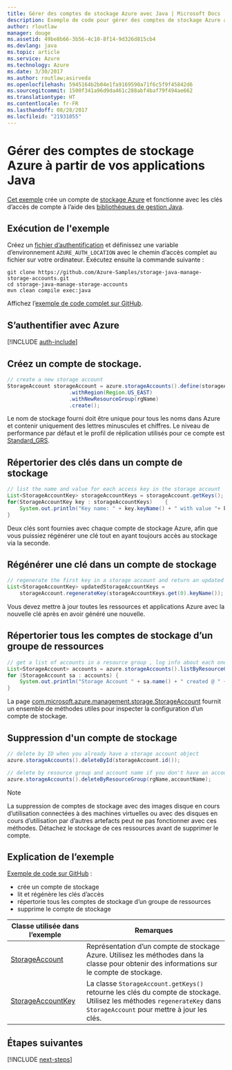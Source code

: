 ```yaml
---
title: Gérer des comptes de stockage Azure avec Java | Microsoft Docs
description: Exemple de code pour gérer des comptes de stockage Azure avec le kit de développement logiciel (SDK) pour Java
author: rloutlaw
manager: douge
ms.assetid: 49be8b66-3b56-4c10-8f14-9d326d815cb4
ms.devlang: java
ms.topic: article
ms.service: Azure
ms.technology: Azure
ms.date: 3/30/2017
ms.author: routlaw;asirveda
ms.openlocfilehash: 5945164b2b04e1fa9169590a71f6c5f9f45842d6
ms.sourcegitcommit: 1500f341a96d9da461c288abf4baf79f494ae662
ms.translationtype: HT
ms.contentlocale: fr-FR
ms.lasthandoff: 08/28/2017
ms.locfileid: "21931055"
---
```

# <a name="manage-azure-storage-accounts-from-your-java-applications"></a>Gérer des comptes de stockage Azure à partir de vos applications Java

[Cet exemple](https://github.com/Azure-Samples/storage-java-manage-storage-accounts) crée un compte de [stockage Azure](https://docs.microsoft.com/azure/storage/storage-introduction) et fonctionne avec les clés d’accès de compte à l’aide des [bibliothèques de gestion Java](https://github.com/Azure/azure-sdk-for-java). 

## <a name="run-the-sample"></a>Exécution de l'exemple

Créez un [fichier d’authentification](https://github.com/Azure/azure-sdk-for-java/blob/master/AUTH.md) et définissez une variable d’environnement `AZURE_AUTH_LOCATION` avec le chemin d’accès complet au fichier sur votre ordinateur. Exécutez ensuite la commande suivante :

```
git clone https://github.com/Azure-Samples/storage-java-manage-storage-accounts.git
cd storage-java-manage-storage-accounts
mvn clean compile exec:java
```

Affichez l’[exemple de code complet sur GitHub](https://github.com/Azure-Samples/storage-java-manage-storage-accounts).

## <a name="authenticate-with-azure"></a>S’authentifier avec Azure

[!INCLUDE [auth-include](includes/java-auth-include.md)] 

## <a name="create-a-storage-account"></a>Créez un compte de stockage.

```java
// create a new storage account
StorageAccount storageAccount = azure.storageAccounts().define(storageAccountName)
                    .withRegion(Region.US_EAST)
                    .withNewResourceGroup(rgName)
                    .create();
```

Le nom de stockage fourni doit être unique pour tous les noms dans Azure et contenir uniquement des lettres minuscules et chiffres. Le niveau de performance par défaut et le profil de réplication utilisés pour ce compte est [Standard_GRS](https://docs.microsoft.com/azure/storage/storage-redundancy#geo-redundant-storage).

## <a name="list-keys-in-a-storage-account"></a>Répertorier des clés dans un compte de stockage
```java
// list the name and value for each access key in the storage account
List<StorageAccountKey> storageAccountKeys = storageAccount.getKeys();
for(StorageAccountKey key : storageAccountKeys)    {
    System.out.println("Key name: " + key.keyName() + " with value "+ key.value());
}
```

Deux clés sont fournies avec chaque compte de stockage Azure, afin que vous puissiez régénérer une clé tout en ayant toujours accès au stockage via la seconde.

## <a name="regenerate-a-key-in-a-storage-account"></a>Régénérer une clé dans un compte de stockage

```java
// regenerate the first key in a storage account and return an updated list of keys 
List<StorageAccountKey> updatedStorageAccountKeys =
    storageAccount.regenerateKey(storageAccountKeys.get(0).keyName());
```

Vous devez mettre à jour toutes les ressources et applications Azure avec la nouvelle clé après en avoir généré une nouvelle.

## <a name="list-all-storage-accounts-in-a-resource-group"></a>Répertorier tous les comptes de stockage d’un groupe de ressources
```java
// get a list of accounts in a resource group , log info about each one
List<StorageAccount> accounts = azure.storageAccounts().listByResourceGroup(rgName);
for (StorageAccount sa : accounts) {
    System.out.println("Storage Account " + sa.name() + " created @ " + sa.creationTime());
}
```

La page [com.microsoft.azure.management.storage.StorageAccount](https://docs.microsoft.com/java/api/com.microsoft.azure.management.storage._storage_account) fournit un ensemble de méthodes utiles pour inspecter la configuration d’un compte de stockage.

## <a name="delete-a-storage-account"></a>Suppression d'un compte de stockage
```java
// delete by ID when you already have a storage account object
azure.storageAccounts().deleteById(storageAccount.id());

// delete by resource group and account name if you don't have an account object
azure.storageAccounts().deleteByResourceGroup(rgName,accountName);
```

> [!NOTE]
> La suppression de comptes de stockage avec des images disque en cours d’utilisation connectées à des machines virtuelles ou avec des disques en cours d’utilisation par d’autres artefacts peut ne pas fonctionner avec ces méthodes. Détachez le stockage de ces ressources avant de supprimer le compte.

## <a name="sample-explanation"></a>Explication de l’exemple

[Exemple de code sur GitHub](https://github.com/Azure-Samples/storage-java-manage-storage-accounts) :

- crée un compte de stockage
- lit et régénère les clés d’accès
- répertorie tous les comptes de stockage d’un groupe de ressources
- supprime le compte de stockage 

| Classe utilisée dans l’exemple | Remarques
|-------|-------|
| [StorageAccount](https://docs.microsoft.com/java/api/com.microsoft.azure.management.storage._storage_account)  | Représentation d’un compte de stockage Azure. Utilisez les méthodes dans la classe pour obtenir des informations sur le compte de stockage.
| [StorageAccountKey](https://docs.microsoft.com/java/api/com.microsoft.azure.management.storage._storage_account_key) | La classe `StorageAccount.getKeys()` retourne les clés du compte de stockage. Utilisez les méthodes `regenerateKey` dans `StorageAccount` pour mettre à jour les clés.

## <a name="next-steps"></a>Étapes suivantes

[!INCLUDE [next-steps](includes/java-next-steps.md)]